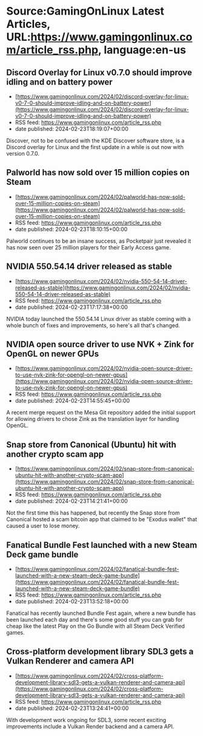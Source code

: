 # Source:GamingOnLinux Latest Articles, URL:https://www.gamingonlinux.com/article_rss.php, language:en-us

## Discord Overlay for Linux v0.7.0 should improve idling and on battery power
 - [https://www.gamingonlinux.com/2024/02/discord-overlay-for-linux-v0-7-0-should-improve-idling-and-on-battery-power](https://www.gamingonlinux.com/2024/02/discord-overlay-for-linux-v0-7-0-should-improve-idling-and-on-battery-power)
 - RSS feed: https://www.gamingonlinux.com/article_rss.php
 - date published: 2024-02-23T18:19:07+00:00

Discover, not to be confused with the KDE Discover software store, is a Discord overlay for Linux and the first update in a while is out now with version 0.7.0.

## Palworld has now sold over 15 million copies on Steam
 - [https://www.gamingonlinux.com/2024/02/palworld-has-now-sold-over-15-million-copies-on-steam](https://www.gamingonlinux.com/2024/02/palworld-has-now-sold-over-15-million-copies-on-steam)
 - RSS feed: https://www.gamingonlinux.com/article_rss.php
 - date published: 2024-02-23T18:10:15+00:00

Palworld continues to be an insane success, as Pocketpair just revealed it has now seen over 25 million players for their Early Access game.

## NVIDIA 550.54.14 driver released as stable
 - [https://www.gamingonlinux.com/2024/02/nvidia-550-54-14-driver-released-as-stable](https://www.gamingonlinux.com/2024/02/nvidia-550-54-14-driver-released-as-stable)
 - RSS feed: https://www.gamingonlinux.com/article_rss.php
 - date published: 2024-02-23T17:17:38+00:00

NVIDIA today launched the 550.54.14 Linux driver as stable coming with a whole bunch of fixes and improvements, so here's all that's changed.

## NVIDIA open source driver to use NVK + Zink for OpenGL on newer GPUs
 - [https://www.gamingonlinux.com/2024/02/nvidia-open-source-driver-to-use-nvk-zink-for-opengl-on-newer-gpus](https://www.gamingonlinux.com/2024/02/nvidia-open-source-driver-to-use-nvk-zink-for-opengl-on-newer-gpus)
 - RSS feed: https://www.gamingonlinux.com/article_rss.php
 - date published: 2024-02-23T14:55:45+00:00

A recent merge request on the Mesa Git repository added the initial support for allowing drivers to chose Zink as the translation layer for handling OpenGL.

## Snap store from Canonical (Ubuntu) hit with another crypto scam app
 - [https://www.gamingonlinux.com/2024/02/snap-store-from-canonical-ubuntu-hit-with-another-crypto-scam-app](https://www.gamingonlinux.com/2024/02/snap-store-from-canonical-ubuntu-hit-with-another-crypto-scam-app)
 - RSS feed: https://www.gamingonlinux.com/article_rss.php
 - date published: 2024-02-23T14:21:41+00:00

Not the first time this has happened, but recently the Snap store from Canonical hosted a scam bitcoin app that claimed to be "Exodus wallet" that caused a user to lose money.

## Fanatical Bundle Fest launched with a new Steam Deck game bundle
 - [https://www.gamingonlinux.com/2024/02/fanatical-bundle-fest-launched-with-a-new-steam-deck-game-bundle](https://www.gamingonlinux.com/2024/02/fanatical-bundle-fest-launched-with-a-new-steam-deck-game-bundle)
 - RSS feed: https://www.gamingonlinux.com/article_rss.php
 - date published: 2024-02-23T13:52:18+00:00

Fanatical has recently launched Bundle Fest again, where a new bundle has been launched each day and there's some good stuff you can grab for cheap like the latest Play on the Go Bundle with all Steam Deck Verified games.

## Cross-platform development library SDL3 gets a Vulkan Renderer and camera API
 - [https://www.gamingonlinux.com/2024/02/cross-platform-development-library-sdl3-gets-a-vulkan-renderer-and-camera-api](https://www.gamingonlinux.com/2024/02/cross-platform-development-library-sdl3-gets-a-vulkan-renderer-and-camera-api)
 - RSS feed: https://www.gamingonlinux.com/article_rss.php
 - date published: 2024-02-23T13:24:41+00:00

With development work ongoing for SDL3, some recent exciting improvements include a Vulkan Render backend and a camera API.

